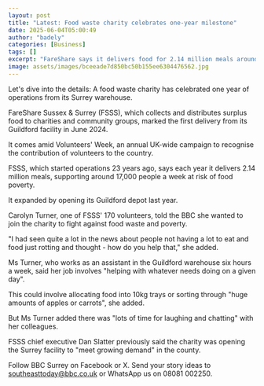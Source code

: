 ```yaml
---
layout: post
title: "Latest: Food waste charity celebrates one-year milestone"
date: 2025-06-04T05:00:49
author: "badely"
categories: [Business]
tags: []
excerpt: "FareShare says it delivers food for 2.14 million meals around Surrey and Sussex each year."
image: assets/images/bceeade7d850bc50b155ee6304476562.jpg
---
```


Let's dive into the details: A food waste charity has celebrated one year of operations from its Surrey warehouse. 

FareShare Sussex & Surrey (FSSS), which collects and distributes surplus food to charities and community groups, marked the first delivery from its Guildford facility in June 2024. 

It comes amid Volunteers' Week, an annual UK-wide campaign to recognise the contribution of volunteers to the country. 

FSSS, which started operations 23 years ago, says each year it delivers 2.14 million meals, supporting around 17,000 people a week at risk of food poverty.

It expanded by opening its Guildford depot last year.

Carolyn Turner, one of FSSS' 170 volunteers, told the BBC she wanted to join the charity to fight against food waste and poverty. 

"I had seen quite a lot in the news about people not having a lot to eat and food just rotting and thought - how do you help that," she added.

Ms Turner, who works as an assistant in the Guildford warehouse six hours a week, said her job involves "helping with whatever needs doing on a given day".

This could involve allocating food into 10kg trays or sorting through "huge amounts of apples or carrots", she added. 

But Ms Turner added there was "lots of time for laughing and chatting" with her colleagues. 

FSSS chief executive Dan Slatter previously said the charity was opening the Surrey facility to "meet growing demand" in the county. 

Follow BBC Surrey on Facebook or X. Send your story ideas to southeasttoday@bbc.co.uk or WhatsApp us on 08081 002250.

